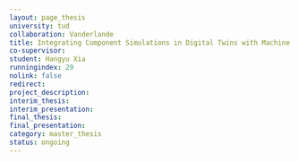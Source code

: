 ```yaml
---
layout: page_thesis
university: tud
collaboration: Vanderlande
title: Integrating Component Simulations in Digital Twins with Machine Learning
co-supervisor:
student: Hangyu Xia
runningindex: 29
nolink: false
redirect:
project_description:
interim_thesis:
interim_presentation:
final_thesis:
final_presentation:
category: master_thesis
status: ongoing
---
```

